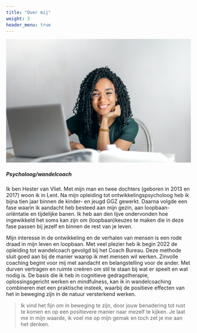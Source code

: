 ```yaml
---
title: "Over mij"
weight: 3
header_menu: true
---
```


![Jane Doe](images/happy-ethnic-woman-sitting-at-table-with-laptop-3769021.jpg)

##### Psycholoog/wandelcoach

Ik ben Hester van Vliet. Met mijn man en twee dochters (geboren in 2013 en 2017) woon ik in Lent. Na mijn opleiding tot ontwikkelingspsycholoog heb ik bijna tien jaar binnen de kinder- en jeugd GGZ gewerkt. Daarna volgde een fase waarin ik aandacht heb besteed aan mijn gezin, aan loopbaan-oriëntatie en tijdelijke banen. Ik heb aan den lijve ondervonden hoe ingewikkeld het soms kan zijn om (loopbaan)keuzes te maken die in deze fase passen bij jezelf en binnen de rest van je leven.

Mijn interesse in de ontwikkeling en de verhalen van mensen is een rode draad in mijn leven en loopbaan. Met veel plezier heb ik begin 2022 de opleiding tot wandelcoach gevolgd bij het Coach Bureau. Deze methode sluit goed aan bij de manier waarop ik met mensen wil werken. Zinvolle coaching begint voor mij met aandacht en belangstelling voor de ander. Met durven vertragen en ruimte creëren om stil te staan bij wat er speelt en wat nodig is. De basis die ik heb in cognitieve gedragstherapie, oplossingsgericht werken en mindfulness, kan ik in wandelcoaching combineren met een praktische insteek, waarbij de positieve effecten van het in beweging zijn in de natuur versterkend werken.

> Ik vind het fijn om in beweging te zijn, door jouw benadering tot rust te
> komen en op een positievere manier naar mezelf te kijken. Je laat me in
> mijn waarde, ik voel me op mijn gemak en toch zet je me aan het denken.
